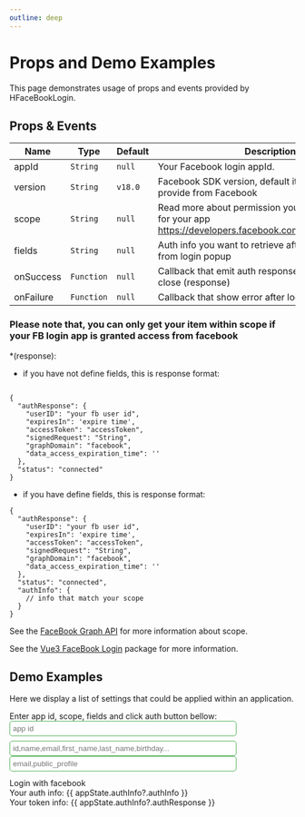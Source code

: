 ```yaml
---
outline: deep
---
```


# Props and Demo Examples

This page demonstrates usage of props and events provided by HFaceBookLogin.

## Props & Events

| Name | Type | Default | Description |
| --- | --- | --- | --- |
| appId | `String` | `null` | Your Facebook login appId. |
| version | `String` | `v18.0` | Facebook SDK version, default it latest version provide from Facebook |
| scope | `String` | `null` | Read more about permission you want user share for your app https://developers.facebook.com/docs/permissions/ |
| fields | `String` | `null` | Auth info you want to retrieve after authenticating from login popup |
| onSuccess | `Function` | `null` | Callback that emit auth response after login popup close (response) |
| onFailure | `Function` | `null` | Callback that show error after login popup close |

### Please note that, you can only get your item within scope if your FB login app is granted access from facebook

*(response): 
- if you have not define fields, this is response format:
```

{
  "authResponse": {
    "userID": "your fb user id",
    "expiresIn": 'expire time',
    "accessToken": "accessToken",
    "signedRequest": "String",
    "graphDomain": "facebook",
    "data_access_expiration_time": ''
  },
  "status": "connected"
}
```

- if you have define fields, this is response format:

```
{
  "authResponse": {
    "userID": "your fb user id",
    "expiresIn": 'expire time',
    "accessToken": "accessToken",
    "signedRequest": "String",
    "graphDomain": "facebook",
    "data_access_expiration_time": ''
  },
  "status": "connected",
  "authInfo": {
    // info that match your scope 
  }
}
```
See the [FaceBook Graph API](https://developers.facebook.com/tools/explorer) for more information about scope.

See the [Vue3 FaceBook Login](https://www.npmjs.com/package/@healerlab/vue3-facebook-login) package for more information.


## Demo Examples

Here we display a list of settings that could be applied within an application.

<script setup lang="ts">
import { ref, reactive } from 'vue'
import pkg from "@healerlab/vue3-facebook-login";
const { HFaceBookLogin } = pkg

const appState = reactive({
  appId: "391069538168549",
  scope: "email,public_profile",
  fields: "id,email"
  authInfo: undefined
})

const onSuccess = (response) => {
  appState.authInfo = response
  console.log(appState.authInfo)
}

const onFailure = () => {
  alert('Please check your appId and scope')
}
</script>
<div>Enter app id, scope, fields and click auth button bellow:</div>
<input v-model="appState.appId" placeholder="app id" style="width: 400px;border: 1px solid #4caf50;padding: 5px;border-radius: 5px;margin-bottom: 8px" /> <br />
<input v-model="appState.fields" placeholder="id,name,email,first_name,last_name,birthday..." style="width: 400px;border: 1px solid #4caf50;padding: 5px;border-radius: 5px" />
<input v-model="appState.scope" placeholder="email,public_profile" style="width: 400px;border: 1px solid #4caf50;padding: 5px;border-radius: 5px" />

<div style="margin-top: 12px" v-if="appState.appId">
  <HFaceBookLogin
    v-slot="fbLogin"
    :app-id="appState.appId"
    :scope="appState.scope"
    :fields="appState.fields"
    @onSuccess="onSuccess"
    @onFailure="onFailure"
  >
    <span @click="fbLogin.initFBLogin" class="fb-button">Login with facebook</span>
  </HFaceBookLogin>
</div>

<div class="authContent">
  <div v-if="appState.authInfo?.authInfo">Your auth info: {{ appState.authInfo?.authInfo }}</div>
  <div v-if="appState.authInfo">
    Your token info: {{ appState.authInfo?.authResponse }}
  </div>
</div>
